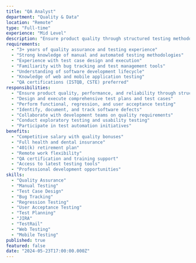```yaml
---
title: "QA Analyst"
department: "Quality & Data"
location: "Remote"
type: "Full-time"
experience: "Mid Level"
description: "Ensure product quality through structured testing methodologies. Design test cases, execute manual and automated tests, and collaborate with development teams."
requirements:
  - "3+ years of quality assurance and testing experience"
  - "Strong knowledge of manual and automated testing methodologies"
  - "Experience with test case design and execution"
  - "Familiarity with bug tracking and test management tools"
  - "Understanding of software development lifecycle"
  - "Knowledge of web and mobile application testing"
  - "QA certifications (ISTQB, CSTE) preferred"
responsibilities:
  - "Ensure product quality, performance, and reliability through structured testing"
  - "Design and execute comprehensive test plans and test cases"
  - "Perform functional, regression, and user acceptance testing"
  - "Identify, document, and track software defects"
  - "Collaborate with development teams on quality requirements"
  - "Conduct exploratory testing and usability testing"
  - "Participate in test automation initiatives"
benefits:
  - "Competitive salary with quality bonuses"
  - "Full health and dental insurance"
  - "401(k) retirement plan"
  - "Remote work flexibility"
  - "QA certification and training support"
  - "Access to latest testing tools"
  - "Professional development opportunities"
skills:
  - "Quality Assurance"
  - "Manual Testing"
  - "Test Case Design"
  - "Bug Tracking"
  - "Regression Testing"
  - "User Acceptance Testing"
  - "Test Planning"
  - "JIRA"
  - "TestRail"
  - "Web Testing"
  - "Mobile Testing"
published: true
featured: false
date: "2024-05-23T17:00:00.000Z"
---
```

